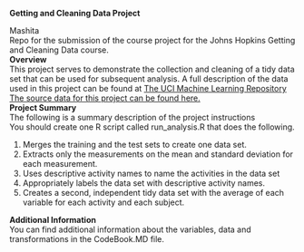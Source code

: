 <p><strong>Getting and Cleaning  Data Project</strong></p>
<p>Mashita<br>
  Repo for the  submission of the course project for the Johns Hopkins Getting and Cleaning  Data course.<br>
  <strong>Overview</strong><br>
  This project serves to  demonstrate the collection and cleaning of a tidy data set that can be used for  subsequent analysis. A full description of the data used in this project can be  found at&nbsp;<a href="http://archive.ics.uci.edu/ml/datasets/Human+Activity+Recognition+Using+Smartphones">The UCI Machine  Learning Repository</a> <br>
  <a href="https://d396qusza40orc.cloudfront.net/getdata%2Fprojectfiles%2FUCI%20HAR%20Dataset.zip">The source data  for this project can be found here.</a> <br>
  <strong>Project Summary</strong><br>
  The following is a  summary description of the project instructions<br>
  You should create one  R script called run_analysis.R that does the following.</p>
<ol start="1" type="1">
  <li>Merges       the training and the test sets to create one data set.</li>
  <li>Extracts       only the measurements on the mean and standard deviation for each       measurement.</li>
  <li>Uses       descriptive activity names to name the activities in the data set</li>
  <li>Appropriately       labels the data set with descriptive activity names.</li>
  <li>Creates       a second, independent tidy data set with the average of each variable for       each activity and each subject.</li>
</ol>
<p><strong>Additional Information</strong><br>
  You can find  additional information about the variables, data and transformations in the  CodeBook.MD file.</p>
